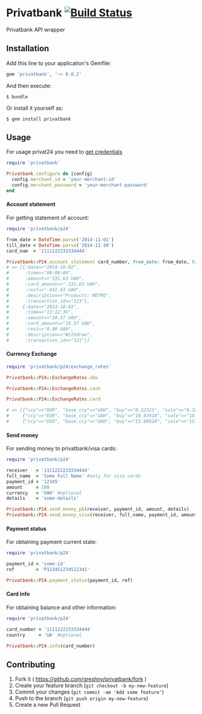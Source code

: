 # Privatbank [![Build Status](https://travis-ci.org/greshny/privatbank.svg?branch=master)](https://travis-ci.org/greshny/privatbank)

Privatbank API wrapper

## Installation

Add this line to your application's Gemfile:

```ruby
gem 'privatbank', '~> 0.0.2'
```

And then execute:

    $ bundle

Or install it yourself as:

    $ gem install privatbank

## Usage

For usage privat24 you need to [get credentials](https://api.privatbank.ua/p24registration.html)

```ruby
require 'privatbank'

Privatbank.configure do |config|
  config.merchant_id = 'your-merchant-id'
  config.merchant_password = 'your-merchant-password'
end
```

#### Account statement

For getting statement of account:

```ruby
require 'privatbank/p24'

from_date = DateTime.parse('2014-11-01')
till_date = DateTime.parse('2014-11-30')
card_num  = '1111222233334444'

Privatbank::P24.account_statement card_number, from_date: from_date, till_date: till_date
# => [{:date=>"2014-10-02",
#      :time=>"00:00:00",
#      :amount=>"331.63 UAH",
#      :card_amount=>"-331.63 UAH",
#      :rest=>"-441.63 UAH",
#      :description=>"Products: METRO",
#      :transaction_id=>"123"},
#     {:date=>"2014-10-01",
#      :time=>"13:12:36",
#      :amount=>"10.57 UAH",
#      :card_amount=>"10.57 UAH",
#      :rest=>"0.00 UAH",
#      :description=>"Withdraw",
#      :transaction_id=>"321"}]
```

#### Currency Exchange

```ruby
require 'privatbank/p24/exchange_rates'

Privatbank::P24::ExchangeRates.nbu

Privatbank::P24::ExchangeRates.cash

Privatbank::P24::ExchangeRates.card

# => [{"ccy"=>"RUR", "base_ccy"=>"UAH", "buy"=>"0.32323", "sale"=>"0.32323"},
#     {"ccy"=>"EUR", "base_ccy"=>"UAH", "buy"=>"18.92918", "sale"=>"18.92918"},
#     {"ccy"=>"USD", "base_ccy"=>"UAH", "buy"=>"15.09624", "sale"=>"15.09624"}]
```

#### Send money

For sending money to privatbank/visa cards:

```ruby
require 'privatbank/p24'

receiver   = '1111222233334444'
full_name  = 'Some Full Name' #only for visa cards
payment_id = '12345'
amount     = 100
currency   = 'UAH' #optional
details    = 'some-details'

Privatbank::P24.send_money_pb(receiver, payment_id, amount, details)
Privatbank::P24.send_money_visa(receiver, full_name, payment_id, amount, details)
```

#### Payment status

For obtaining payment current state:

```ruby
require 'privatbank/p24'

payment_id = 'some-id'
ref        = 'P123451234512341'

Privatbank::P24.payment_status(payment_id, ref)
```

#### Card info

For obtaining balance and other information:

```ruby
require 'privatbank/p24'

card_number = '1111222233334444'
country     = 'UA' #optional

Privatbank::P24.info(card_number)
```

## Contributing

1. Fork it ( https://github.com/greshny/privatbank/fork )
2. Create your feature branch (`git checkout -b my-new-feature`)
3. Commit your changes (`git commit -am 'Add some feature'`)
4. Push to the branch (`git push origin my-new-feature`)
5. Create a new Pull Request
